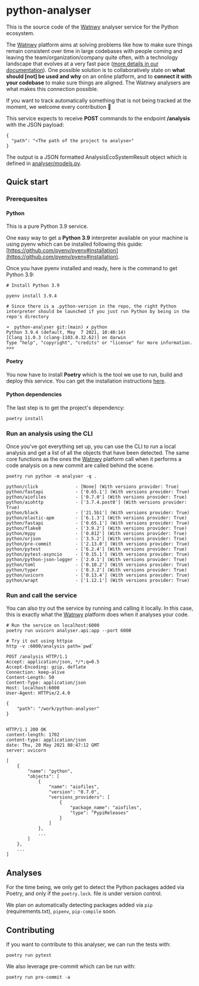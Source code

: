 # python-analyser

This is the source code of the [Watnwy](https://watnwy.com) analyser service for the Python ecosystem.

The [Watnwy](https://watnwy.com) platform aims at solving problems like how to make sure things remain consistent over time in large codebases with people coming and leaving the team/organization/company quite often, with a technology landscape that evolves at a very fast pace ([more details in our documentation](https://doc.watnwy.com/)). One possible solution is to collaboratively state on **what should [not] be used and why** on an online platform, and to **connect it with your codebase** to make sure things are aligned. The Watnwy analysers are what makes this connection possible.

If you want to track automatically something that is not being tracked at the moment, we welcome every contribution 🙏

This service expects to receive **POST** commands to the endpoint **/analysis** with the JSON payload:

```
{
  "path": "<The path of the project to analyse>"
}
```

The output is a JSON formatted AnalysisEcoSystemResult object which is defined in [analyser/models.py](analyser/models.py).

## Quick start

### Prerequesites

#### Python

This is a pure Python 3.9 service.

One easy way to get a **Python 3.9** interpreter available on your machine is using pyenv which can be installed following this guide: [https://github.com/pyenv/pyenv#installation](https://github.com/pyenv/pyenv#installation).

Once you have pyenv installed and ready, here is the command to get Python 3.9:

```
# Install Python 3.9

pyenv install 3.9.4

# Since there is a .python-version in the repo, the right Python interpreter should be launched if you just run Python by being in the repo's directory

➜  python-analyser git:(main) ✗ python
Python 3.9.4 (default, May  7 2021, 10:40:14)
[Clang 11.0.3 (clang-1103.0.32.62)] on darwin
Type "help", "copyright", "credits" or "license" for more information.
>>>
```

#### Poetry

You now have to install **Poetry** which is the tool we use to run, build and deploy this service.
You can get the installation instructions [here](https://python-poetry.org/docs/#installation).

#### Python dependencies

The last step is to get the project's dependency:

```
poetry install
```

### Run an analysis using the CLI

Once you've got everything set up, you can use the CLI to run a local analysis and get a list of all the objects that have been detected. The same core functions as the ones the [Watnwy](https://watnwy.com) platform call when it performs a code analysis on a new commit are called behind the scene.

```
poetry run python -m analyser -q .

python/click              - [None] (With versions provider: True)
python/fastapi            - ['0.65.1'] (With versions provider: True)
python/aiofiles           - ['0.7.0'] (With versions provider: True)
python/aiohttp            - ['3.7.4.post0'] (With versions provider: True)
python/black              - ['21.5b1'] (With versions provider: True)
python/elastic-apm        - ['6.1.3'] (With versions provider: True)
python/fastapi            - ['0.65.1'] (With versions provider: True)
python/flake8             - ['3.9.2'] (With versions provider: True)
python/mypy               - ['0.812'] (With versions provider: True)
python/orjson             - ['3.5.2'] (With versions provider: True)
python/pre-commit         - ['2.13.0'] (With versions provider: True)
python/pytest             - ['6.2.4'] (With versions provider: True)
python/pytest-asyncio     - ['0.15.1'] (With versions provider: True)
python/python-json-logger - ['2.0.1'] (With versions provider: True)
python/toml               - ['0.10.2'] (With versions provider: True)
python/typer              - ['0.3.2'] (With versions provider: True)
python/uvicorn            - ['0.13.4'] (With versions provider: True)
python/wrapt              - ['1.12.1'] (With versions provider: True)
```

### Run and call the service

You can also try out the service by running and calling it locally. In this case, this is exactly what the [Watnwy](https://watnwy.com) platform does when it analyses your code.

```
# Run the service on localhost:6000
poetry run uvicorn analyser.api:app --port 6000

# Try it out using httpie
http -v :6000/analysis path=`pwd`

POST /analysis HTTP/1.1
Accept: application/json, */*;q=0.5
Accept-Encoding: gzip, deflate
Connection: keep-alive
Content-Length: 50
Content-Type: application/json
Host: localhost:6000
User-Agent: HTTPie/2.4.0

{
    "path": "/work/python-analyser"
}


HTTP/1.1 200 OK
content-length: 1702
content-type: application/json
date: Thu, 20 May 2021 08:47:12 GMT
server: uvicorn

[
    {
        "name": "python",
        "objects": [
            {
                "name": "aiofiles",
                "version": "0.7.0",
                "versions_providers": [
                    {
                        "package_name": "aiofiles",
                        "type": "PypiReleases"
                    }
                ]
            },
            ...
        ]
    },
    ...
]
```

## Analyses

For the time being, we only get to detect the Python packages added via Poetry, and only if the `poetry.lock`.
 file is under version control.

We plan on automatically detecting packages added via `pip` (requirements.txt), `pipenv`, `pip-compile` soon.

## Contributing

If you want to contribute to this analyser, we can run the tests with:

```
poetry run pytest
```

We also leverage pre-commit which can be run with:

```
poetry run pre-commit -a
```
